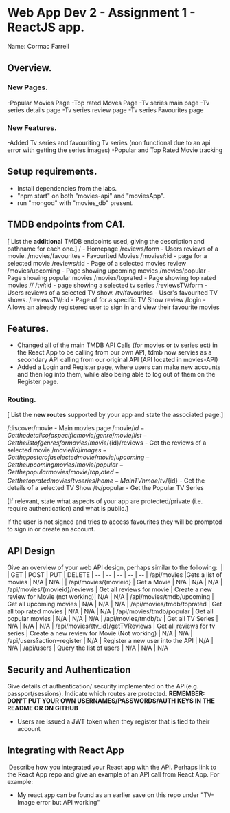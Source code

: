 # Web App Dev 2 - Assignment 1 - ReactJS app.

Name: Cormac Farrell

## Overview.

### New Pages.

-Popular Movies Page
-Top rated Moves Page
-Tv series main page
-Tv series details page
-Tv series review page
-Tv series Favourites page
### New Features.

-Added Tv series and favouriting Tv series (non functional due to an api error with getting the series images)
-Popular and Top Rated Movie tracking 

## Setup requirements.

+ Install dependencies from the labs.
+ "npm start" on both "movies-api" and "moviesApp".
+ run "mongod" with "movies_db" present.


## TMDB endpoints from CA1.

[ List the __additional__ TMDB endpoints used, giving the description and pathname for each one.] 
/ - Homepage
/reviews/form - Users reviews of a movie.
/movies/favourites - Favourited Movies
/movies/:id - page for a selected movie
/reviews/:id - Page of a selected movies review
/movies/upcoming - Page showing upcoming movies
/movies/popular - Page showing popular movies
/movies/toprated - Page showing top rated movies
//
/tv/:id - page showing a selected tv series
/reviewsTV/form - Users reviews of a selected TV show.
/tv/favourites - User's favourited TV shows.
/reviewsTV/:id - Page of for a specific TV Show review
/login - Allows an already registered user to sign in and view their favourite movies

## Features.
+ Changed all of the main TMDB API Calls (for movies or tv series ect) in the React App to be calling from our own API, tdmb now servies as a secondary API calling from our original API (API located in movies-API)
+  Added a Login and Register page, where users can make new accounts and then log into them, while also being able to log out of them on the Register page.

### Routing.

[ List the __new routes__ supported by your app and state the associated page.]

/discover/movie - Main movies page
/movie/${id} - Get the details of a specific movie
/genre/movie/list - Get the list of genres for movies
/movie/${id}/reviews - Get the reviews of a selected movie
/movie/${id}/images - Get the poster of a selected movie
/movie/upcoming - Get the upcoming movies
/movie/popular - Get the popular movies
/movie/top_rated - Get the top rated movies
/tvseries/home - Main TV hmoe
/tv/${id} - Get the details of a selected TV Show
/tv/popular - Get the Popular TV Series



[If relevant, state what aspects of your app are protected/private (i.e. require authentication) and what is public.]

If the user is not signed and tries to access favourites they will be prompted to sign in or create an account.

## API Design
Give an overview of your web API design, perhaps similar to the following: 
​
|  |  GET | POST | PUT | DELETE
| -- | -- | -- | -- | -- 
| /api/movies |Gets a list of movies | N/A | N/A |
| /api/movies/{movieid} | Get a Movie | N/A | N/A | N/A
| /api/movies/{movieid}/reviews | Get all reviews for movie | Create a new review for Movie (not working)| N/A | N/A
| /api/movies/tmdb/upcoming | Get all upcoming movies | N/A | N/A | N/A
| /api/movies/tmdb/toprated | Get all top rated movies | N/A | N/A | N/A
| /api/movies/tmdb/popular | Get all popular movies | N/A | N/A | N/A
| /api/movies/tmdb/tv | Get all TV Series | N/A | N/A | N/A
| /api/movies/{tv_id}/getTVReviews | Get all reviews for tv series | Create a new review for Movie (Not working) | N/A | N/A
| /api/users?action=register | N/A | Register a new user into the API | N/A | N/A
| /api/users | Query the list of users | N/A | N/A | N/A


## Security and Authentication
Give details of authentication/ security implemented on the API(e.g. passport/sessions). Indicate which routes are protected. **REMEMBER: DON'T PUT YOUR OWN USERNAMES/PASSWORDS/AUTH KEYS IN THE README OR ON GITHUB**

+ Users are issued a JWT token when they register that is tied to their account
​
## Integrating with React App
​
Describe how you integrated your React app with the API. Perhaps link to the React App repo and give an example of an API call from React App. For example: 

+ My react app can be found as an earlier save on this repo under "TV-Image error but API working"





